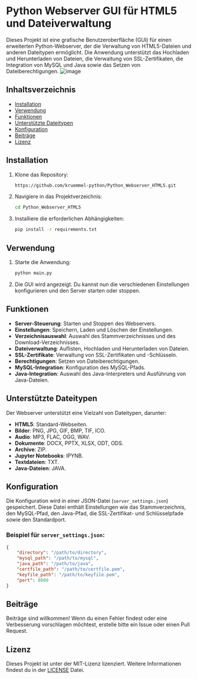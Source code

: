 # Python Webserver GUI für HTML5 und Dateiverwaltung

Dieses Projekt ist eine grafische Benutzeroberfläche (GUI) für einen erweiterten Python-Webserver, der die Verwaltung von HTML5-Dateien und anderen Dateitypen ermöglicht. Die Anwendung unterstützt das Hochladen und Herunterladen von Dateien, die Verwaltung von SSL-Zertifikaten, die Integration von MySQL und Java sowie das Setzen von Dateiberechtigungen.
![image](https://github.com/user-attachments/assets/4a7adc2e-d20d-4542-a0ac-eeab2ce3bfc3)

## Inhaltsverzeichnis

- [Installation](#installation)
- [Verwendung](#verwendung)
- [Funktionen](#funktionen)
- [Unterstützte Dateitypen](#unterstützte-dateitypen)
- [Konfiguration](#konfiguration)
- [Beiträge](#beiträge)
- [Lizenz](#lizenz)

## Installation

1. Klone das Repository:
    ```sh
   https://github.com/kruemmel-python/Python_Webserver_HTML5.git
    ```

2. Navigiere in das Projektverzeichnis:
    ```sh
    cd Python_Webserver_HTML5
    ```

3. Installiere die erforderlichen Abhängigkeiten:
    ```sh
    pip install -r requirements.txt
    ```

## Verwendung

1. Starte die Anwendung:
    ```sh
    python main.py
    ```

2. Die GUI wird angezeigt. Du kannst nun die verschiedenen Einstellungen konfigurieren und den Server starten oder stoppen.

## Funktionen

- **Server-Steuerung**: Starten und Stoppen des Webservers.
- **Einstellungen**: Speichern, Laden und Löschen der Einstellungen.
- **Verzeichnisauswahl**: Auswahl des Stammverzeichnisses und des Download-Verzeichnisses.
- **Dateiverwaltung**: Auflisten, Hochladen und Herunterladen von Dateien.
- **SSL-Zertifikate**: Verwaltung von SSL-Zertifikaten und -Schlüsseln.
- **Berechtigungen**: Setzen von Dateiberechtigungen.
- **MySQL-Integration**: Konfiguration des MySQL-Pfads.
- **Java-Integration**: Auswahl des Java-Interpreters und Ausführung von Java-Dateien.

## Unterstützte Dateitypen

Der Webserver unterstützt eine Vielzahl von Dateitypen, darunter:

- **HTML5**: Standard-Webseiten.
- **Bilder**: PNG, JPG, GIF, BMP, TIF, ICO.
- **Audio**: MP3, FLAC, OGG, WAV.
- **Dokumente**: DOCX, PPTX, XLSX, ODT, ODS.
- **Archive**: ZIP.
- **Jupyter Notebooks**: IPYNB.
- **Textdateien**: TXT.
- **Java-Dateien**: JAVA.

## Konfiguration

Die Konfiguration wird in einer JSON-Datei (`server_settings.json`) gespeichert. Diese Datei enthält Einstellungen wie das Stammverzeichnis, den MySQL-Pfad, den Java-Pfad, die SSL-Zertifikat- und Schlüsselpfade sowie den Standardport.

### Beispiel für `server_settings.json`:
```json
{
    "directory": "/path/to/directory",
    "mysql_path": "/path/to/mysql",
    "java_path": "/path/to/java",
    "certfile_path": "/path/to/certfile.pem",
    "keyfile_path": "/path/to/keyfile.pem",
    "port": 8000
}
```

## Beiträge

Beiträge sind willkommen! Wenn du einen Fehler findest oder eine Verbesserung vorschlagen möchtest, erstelle bitte ein Issue oder einen Pull Request.

## Lizenz

Dieses Projekt ist unter der MIT-Lizenz lizenziert. Weitere Informationen findest du in der [LICENSE](LICENSE) Datei.
```
